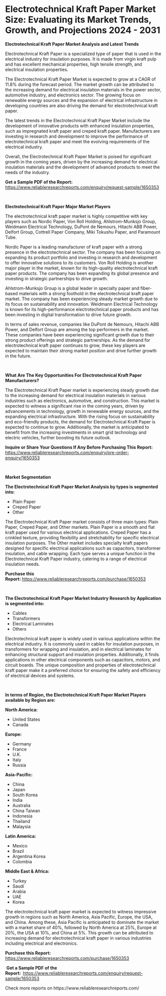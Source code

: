 <p><h1>Electrotechnical Kraft Paper Market Size: Evaluating its Market Trends, Growth, and Projections 2024 - 2031</h1></p><p><strong>Electrotechnical Kraft Paper Market Analysis and Latest Trends</strong></p>
<p><p>Electrotechnical Kraft Paper is a specialized type of paper that is used in the electrical industry for insulation purposes. It is made from virgin kraft pulp and has excellent mechanical properties, high tensile strength, and electrical insulation properties.</p><p>The Electrotechnical Kraft Paper Market is expected to grow at a CAGR of 11.8% during the forecast period. The market growth can be attributed to the increasing demand for electrical insulation materials in the power sector, automotive industry, and electronics sector. The growing focus on renewable energy sources and the expansion of electrical infrastructure in developing countries are also driving the demand for electrotechnical kraft paper.</p><p>The latest trends in the Electrotechnical Kraft Paper Market include the development of innovative products with enhanced insulation properties, such as impregnated kraft paper and creped kraft paper. Manufacturers are investing in research and development to improve the performance of electrotechnical kraft paper and meet the evolving requirements of the electrical industry.</p><p>Overall, the Electrotechnical Kraft Paper Market is poised for significant growth in the coming years, driven by the increasing demand for electrical insulation materials and the development of advanced products to meet the needs of the industry.</p></p>
<p><strong>Get a Sample PDF of the Report:&nbsp;</strong> <a href="https://www.reliableresearchreports.com/enquiry/request-sample/1650353">https://www.reliableresearchreports.com/enquiry/request-sample/1650353</a></p>
<p>&nbsp;</p>
<p><strong>Electrotechnical Kraft Paper Major Market Players</strong></p>
<p><p>The electrotechnical kraft paper market is highly competitive with key players such as Nordic Paper, Von Roll Holding, Ahlstrom-Munksjo Group, Weidmann Electrical Technology, DuPont de Nemours, Hitachi ABB Power, Delfort Group, Cottrell Paper Company, Miki Tokushu Paper, and Paramount Tube.</p><p>Nordic Paper is a leading manufacturer of kraft paper with a strong presence in the electrotechnical sector. The company has been focusing on expanding its product portfolio and investing in research and development to offer innovative solutions to its customers. Von Roll Holding is another major player in the market, known for its high-quality electrotechnical kraft paper products. The company has been expanding its global presence and investing in strategic partnerships to drive growth.</p><p>Ahlstrom-Munksjo Group is a global leader in specialty paper and fiber-based materials with a strong foothold in the electrotechnical kraft paper market. The company has been experiencing steady market growth due to its focus on sustainability and innovation. Weidmann Electrical Technology is known for its high-performance electrotechnical paper products and has been investing in digital transformation to drive future growth.</p><p>In terms of sales revenue, companies like DuPont de Nemours, Hitachi ABB Power, and Delfort Group are among the top performers in the market. These companies have been experiencing significant growth due to their strong product offerings and strategic partnerships. As the demand for electrotechnical kraft paper continues to grow, these key players are expected to maintain their strong market position and drive further growth in the future.</p></p>
<p>&nbsp;</p>
<p><strong>What Are The Key Opportunities For Electrotechnical Kraft Paper Manufacturers?</strong></p>
<p><p>The Electrotechnical Kraft Paper market is experiencing steady growth due to the increasing demand for electrical insulation materials in various industries such as electronics, automotive, and construction. This market is expected to witness a significant rise in the coming years, driven by advancements in technology, growth in renewable energy sources, and the expanding electrical infrastructure. With the rising focus on sustainability and eco-friendly products, the demand for Electrotechnical Kraft Paper is expected to continue to grow. Additionally, the market is anticipated to benefit from the increasing investments in smart grid technology and electric vehicles, further boosting its future outlook.</p></p>
<p><strong>Inquire or Share Your Questions If Any Before Purchasing This Report:</strong> <a href="https://www.reliableresearchreports.com/enquiry/pre-order-enquiry/1650353">https://www.reliableresearchreports.com/enquiry/pre-order-enquiry/1650353</a></p>
<p>&nbsp;</p>
<p><strong>Market Segmentation</strong></p>
<p><strong>The Electrotechnical Kraft Paper Market Analysis by types is segmented into:</strong></p>
<p><ul><li>Plain Paper</li><li>Creped Paper</li><li>Other</li></ul></p>
<p><p>The Electrotechnical Kraft Paper market consists of three main types: Plain Paper, Creped Paper, and Other markets. Plain Paper is a smooth and flat kraft paper used for various electrical applications. Creped Paper has a crinkled texture, providing flexibility and stretchability for specific electrical insulation purposes. The Other market includes specialty kraft papers designed for specific electrical applications such as capacitors, transformer insulation, and cable wrapping. Each type serves a unique function in the Electrotechnical Kraft Paper industry, catering to a range of electrical insulation needs.</p></p>
<p><strong>Purchase this Report:&nbsp;</strong><a href="https://www.reliableresearchreports.com/purchase/1650353">https://www.reliableresearchreports.com/purchase/1650353</a></p>
<p>&nbsp;</p>
<p><strong>The Electrotechnical Kraft Paper Market Industry Research by Application is segmented into:</strong></p>
<p><ul><li>Cables</li><li>Transformers</li><li>Electrical Laminates</li><li>Others</li></ul></p>
<p><p>Electrotechnical kraft paper is widely used in various applications within the electrical industry. It is commonly used in cables for insulation purposes, in transformers for wrapping and insulation, and in electrical laminates for enhancing structural support and insulation properties. Additionally, it finds applications in other electrical components such as capacitors, motors, and circuit boards. The unique composition and properties of electrotechnical kraft paper make it a preferred choice for ensuring the safety and efficiency of electrical devices and systems.</p></p>
<p>&nbsp;</p>
<p><strong>In terms of Region, the Electrotechnical Kraft Paper Market Players available by Region are:</strong></p>
<p>
    <p> <strong> North America: </strong>
        <ul>
            <li>United States</li>
            <li>Canada</li>
        </ul>
        </p> 
    <p> <strong> Europe: </strong>
        <ul>
            <li>Germany</li>
            <li>France</li>
            <li>U.K.</li>
            <li>Italy</li>
            <li>Russia</li>
        </ul>
        </p> 
    <p> <strong> Asia-Pacific: </strong>
        <ul>
            <li>China</li>
            <li>Japan</li>
            <li>South Korea</li>
            <li>India</li>
            <li>Australia</li>
            <li>China Taiwan</li>
            <li>Indonesia</li>
            <li>Thailand</li>
            <li>Malaysia</li>
        </ul>
        </p> 
    <p> <strong> Latin America: </strong>
        <ul>
            <li>Mexico</li>
            <li>Brazil</li>
            <li>Argentina Korea</li>
            <li>Colombia</li>
        </ul>
        </p> 
    <p> <strong> Middle East & Africa: </strong>
        <ul>
            <li>Turkey</li>
            <li>Saudi</li>
            <li>Arabia</li>
            <li>UAE</li>
            <li>Korea</li>
        </ul>
    </p>
    </p>
<p><p>The electrotechnical kraft paper market is expected to witness impressive growth in regions such as North America, Asia Pacific, Europe, the USA, and China. Among these, Asia Pacific is anticipated to dominate the market with a market share of 40%, followed by North America at 25%, Europe at 20%, the USA at 10%, and China at 5%. This growth can be attributed to increasing demand for electrotechnical kraft paper in various industries including electrical and electronics.</p></p>
<p><strong>Purchase this Report: </strong><a href="https://www.reliableresearchreports.com/purchase/1650353">https://www.reliableresearchreports.com/purchase/1650353</a></p>
<p>&nbsp;<strong>Get a Sample PDF of the Report:&nbsp;&nbsp;</strong><a href="https://www.reliableresearchreports.com/enquiry/request-sample/1650353">https://www.reliableresearchreports.com/enquiry/request-sample/1650353</a></p>
<p><strong></strong></p>
<p>Check more reports on https://www.reliableresearchreports.com/</p>